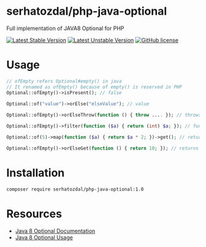 # serhatozdal/php-java-optional

Full implementation of JAVA8 Optional for PHP

[![Latest Stable Version](https://poser.pugx.org/serhatozdal/php-java-optional/v/stable)](https://packagist.org/packages/serhatozdal/php-java-optional)
[![Latest Unstable Version](https://poser.pugx.org/serhatozdal/php-java-optional/v/unstable)](https://packagist.org/packages/serhatozdal/php-java-optional)
[![GitHub license](https://img.shields.io/github/license/serhatozdal/php-java-optional.svg)](https://github.com/serhatozdal/php-java-optional/blob/master/LICENSE)

Usage
=======
```php
// ofEmpty refers Optional#empty() in java
// It renamed as ofEmpty() because of empty() is reserved in PHP 
Optional::ofEmpty()->isPresent(); // false

Optional::of("value")->orElse("elseValue"); // value
 
Optional::ofEmpty()->orElseThrow(function () { throw .... }); // throws exception

Optional::ofEmpty()->filter(function ($a) { return (int) $a; }); // function is not executed

Optional::of(5)->map(function ($a) { return $a * 2; })->get(); // returns 10

Optional::ofEmpty()->orElseGet(function () { return 10; }); // returns 10
```

Installation
=======
```sh
composer require serhatozdal/php-java-optional:1.0
```


Resources
=======
* [Java 8 Optional Documentation](https://docs.oracle.com/javase/8/docs/api/java/util/Optional.html)
* [Java 8 Optional Usage](http://www.oracle.com/technetwork/articles/java/java8-optional-2175753.html)